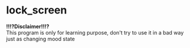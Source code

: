 # lock_screen
**‼️⁉️Disclaimer‼️⁉️**<br />
This program is only for learning purpose, don't try to use it in a bad way<br />
just as changing mood state
